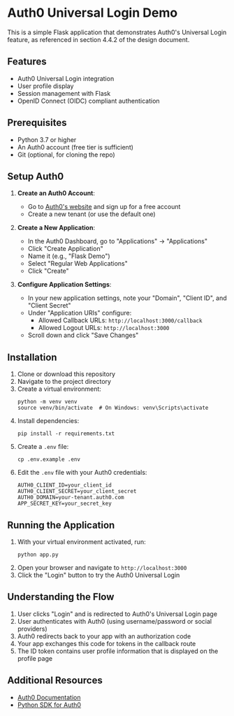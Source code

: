 # Auth0 Universal Login Demo

This is a simple Flask application that demonstrates Auth0's Universal Login feature, as referenced in section 4.4.2 of the design document.

## Features

- Auth0 Universal Login integration
- User profile display
- Session management with Flask
- OpenID Connect (OIDC) compliant authentication

## Prerequisites

- Python 3.7 or higher
- An Auth0 account (free tier is sufficient)
- Git (optional, for cloning the repo)

## Setup Auth0

1. **Create an Auth0 Account**:
   - Go to [Auth0's website](https://auth0.com/) and sign up for a free account
   - Create a new tenant (or use the default one)

2. **Create a New Application**:
   - In the Auth0 Dashboard, go to "Applications" → "Applications"
   - Click "Create Application"
   - Name it (e.g., "Flask Demo")
   - Select "Regular Web Applications"
   - Click "Create"

3. **Configure Application Settings**:
   - In your new application settings, note your "Domain", "Client ID", and "Client Secret"
   - Under "Application URIs" configure:
     - Allowed Callback URLs: `http://localhost:3000/callback`
     - Allowed Logout URLs: `http://localhost:3000`
   - Scroll down and click "Save Changes"

## Installation

1. Clone or download this repository
2. Navigate to the project directory
3. Create a virtual environment:
   ```
   python -m venv venv
   source venv/bin/activate  # On Windows: venv\Scripts\activate
   ```
4. Install dependencies:
   ```
   pip install -r requirements.txt
   ```
5. Create a `.env` file:
   ```
   cp .env.example .env
   ```
6. Edit the `.env` file with your Auth0 credentials:
   ```
   AUTH0_CLIENT_ID=your_client_id
   AUTH0_CLIENT_SECRET=your_client_secret
   AUTH0_DOMAIN=your-tenant.auth0.com
   APP_SECRET_KEY=your_secret_key
   ```

## Running the Application

1. With your virtual environment activated, run:
   ```
   python app.py
   ```
2. Open your browser and navigate to `http://localhost:3000`
3. Click the "Login" button to try the Auth0 Universal Login

## Understanding the Flow

1. User clicks "Login" and is redirected to Auth0's Universal Login page
2. User authenticates with Auth0 (using username/password or social providers)
3. Auth0 redirects back to your app with an authorization code
4. Your app exchanges this code for tokens in the callback route
5. The ID token contains user profile information that is displayed on the profile page

## Additional Resources

- [Auth0 Documentation](https://auth0.com/docs)
- [Python SDK for Auth0](https://auth0.com/docs/quickstart/webapp/python) 